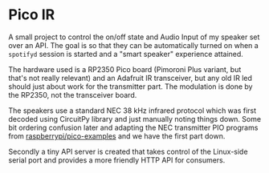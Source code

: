 Pico IR
===

A small project to control the on/off state and Audio Input of my speaker set
over an API. The goal is so that they can be automatically turned on when
a `spotifyd` session is started and a "smart speaker" experience attained.

The hardware used is a RP2350 Pico board (Pimoroni Plus variant, but that's
not really relevant) and an Adafruit IR transceiver, but any old IR led should
just about work for the transmitter part. The modulation is done by the RP2350,
not the transceiver board.

The speakers use a standard NEC 38 kHz infrared protocol which was first decoded
using CircuitPy library and just manually noting things down. Some bit ordering
confusion later and adapting the NEC transmitter PIO programs from
[raspberrypi/pico-examples](https://github.com/raspberrypi/pico-examples/tree/master/pio/ir_nec/nec_transmit_library)
and we have the first part down.

Secondly a tiny API server is created that takes control of the Linux-side serial
port and provides a more friendly HTTP API for consumers.